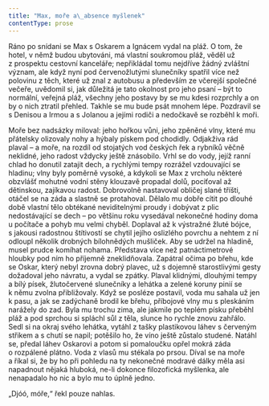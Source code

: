 ```yaml
---
title: "Max, moře a\_absence myšlenek"
contentType: prose
---
```


Ráno po snídani se Max s Oskarem a Ignácem vydal na pláž. O tom, že hotel, v němž budou ubytováni, má vlastní soukromou pláž, věděl už z prospektu cestovní kanceláře; nepřikládal tomu nejdříve žádný zvláštní význam, ale když nyní pod červenožlutými slunečníky spatřil více než polovinu z těch, které už znal z autobusu a především ze včerejší společné večeře, uvědomil si, jak důležitá je tato okolnost pro jeho psaní – být to normální, veřejná pláž, všechny jeho postavy by se mu kdesi rozprchly a on by o nich ztratil přehled. Takhle se mu bude psát mnohem lépe. Pozdravil se s Denisou a Irmou a s Jolanou a jejími rodiči a nedočkavě se rozběhl k moři.

Moře bez nadsázky miloval: jeho hořkou vůni, jeho zpěněné vlny, které mu přátelsky olizovaly nohy a hýbaly pískem pod chodidly. Odjakživa rád plaval – a moře, na rozdíl od stojatých vod českých řek a rybníků věčně neklidné, jeho radost vždycky ještě znásobilo. Vrhl se do vody, jejíž ranní chlad ho donutil zatajit dech, a rychlými tempy rozrážel vzdouvající se hladinu; vlny byly poměrně vysoké, a kdykoli se Max z vrcholu některé obzvlášť mohutné vodní stěny klouzavě propadal dolů, pociťoval až dětinskou, zajíkavou radost. Dobrovolně nastavoval obličej slané tříšti, otáčel se na záda a slastně se protahoval. Dělalo mu dobře cítit po dlouhé době vlastní tělo obtékané neviditelnými proudy i dobývat z plic nedostávající se dech – po většinu roku vysedával nekonečné hodiny doma u počítače a pohyb mu velmi chyběl. Doplaval až k výstražné žluté bójce, s jakousi radostnou štítivostí se chytil jejího oslizlého povrchu a nehtem z ní odloupl několik drobných bílohnědých mušliček. Aby se udržel na hladině, musel prudce komíhat nohama. Představa více než patnáctimetrové hloubky pod ním ho příjemně zneklidňovala. Zapátral očima po břehu, kde se Oskar, který nebyl zrovna dobrý plavec, už s dojemně starostlivými gesty dožadoval jeho návratu, a vydal se zpátky. Plaval klidnými, dlouhými tempy a bílý písek, žlutočervené slunečníky a lehátka a zelené koruny pinií se k němu zvolna přibližovaly. Když se posléze postavil, voda mu sahala už jen k pasu, a jak se zadýchaně brodil ke břehu, příbojové vlny mu s pleskáním narážely do zad. Byla mu trochu zima, ale jakmile po teplém písku přeběhl pláž a pod sprchou si spláchl sůl z těla, slunce ho rychle znovu zahřálo. Sedl si na okraj svého lehátka, vytáhl z tašky plastikovou láhev s červeným střikem a s chutí se napil; potěšilo ho, že víno ještě zůstalo studené. Natáhl se, předal láhev Oskarovi a potom si pomaloučku opřel mokrá záda o rozpálené plátno. Voda z vlasů mu stékala po prsou. Díval se na moře a říkal si, že by ho při pohledu na ty nekonečné modravé dálky měla asi napadnout nějaká hluboká, ne-li dokonce filozofická myšlenka, ale nenapadalo ho nic a bylo mu to úplně jedno.

„Djóó, móře,“ řekl pouze nahlas.
